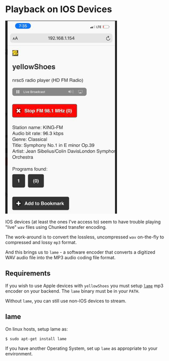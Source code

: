 # Playback on IOS Devices
<img src="./yellowShoes_on_iPhone.png">

IOS devices (at least the ones I've access to) seem to have trouble playing "live" `wav` files using  Chunked transfer encoding. 

The work-around is to convert the lossless, uncompressed `wav` on-the-fly to compressed and lossy `mp3` format. 

And this brings us to `lame` -  a software encoder that converts a digitized WAV audio file into the MP3 audio coding file format. 

## Requirements
If you wish to use Apple devices with `yellowShoes` you must setup [`lame`](https://lame.sourceforge.io/index.php) mp3 encoder on your backend. The `lame` binary must be in your `PATH`. 

Without `lame`, you can still use non-IOS devices to stream.


## lame 
On linux hosts, setup lame as:
```bash
$ sudo apt-get install lame
```
If you have another Operating System, set up `lame` as appropriate to your environment.



